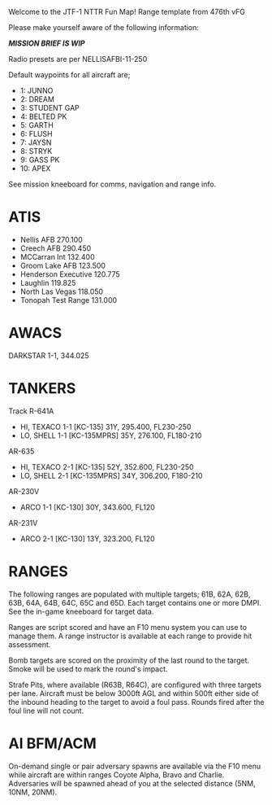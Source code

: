 Welcome to the JTF-1 NTTR Fun Map!
Range template from 476th vFG

Please make yourself aware of the following information:

***MISSION BRIEF IS WIP***

Radio presets are per NELLISAFBI-11-250

Default waypoints for all aircraft are;

- 1: JUNNO
- 2: DREAM
- 3: STUDENT GAP
- 4: BELTED PK
- 5: GARTH
- 6: FLUSH
- 7: JAYSN
- 8: STRYK
- 9: GASS PK
- 10: APEX

See mission kneeboard for comms, navigation and range info.

ATIS
====

- Nellis AFB 270.100
- Creech AFB 290.450
- MCCarran Int 132.400
- Groom Lake AFB 123.500
- Henderson Executive 120.775
- Laughlin 119.825
- North Las Vegas 118.050
- Tonopah Test Range 131.000 

AWACS
=====

DARKSTAR 1-1, 344.025

TANKERS
=======

Track R-641A
- HI, TEXACO 1-1 [KC-135] 31Y, 295.400, FL230-250
- LO, SHELL 1-1 [KC-135MPRS] 35Y, 276.100, FL180-210

AR-635 
- HI, TEXACO 2-1 [KC-135] 52Y, 352.600, FL230-250
- LO, SHELL 2-1 [KC-135MPRS] 34Y, 306.200, F180-210

AR-230V
- ARCO 1-1 [KC-130] 30Y, 343.600, FL120

AR-231V
- ARCO 2-1 [KC-130] 13Y, 323.200, FL120

RANGES
======

The following ranges are populated with multiple targets; 61B, 62A, 62B, 63B, 64A, 64B, 64C, 65C and 65D. Each target contains one or more DMPI. See the in-game kneeboard for target data.

Ranges are script scored and have an F10 menu system you can use to manage them. A range instructor is available at each range to provide hit assessment. 

Bomb targets are scored on the proximity of the last round to the target. Smoke will be used to mark the round's impact.

Strafe Pits, where available (R63B, R64C), are configured with three targets per lane. Aircraft must be below 3000ft AGL and within 500ft either side of the inbound heading to the target to avoid a foul pass. Rounds fired after the foul line will not count.

AI BFM/ACM
==========

On-demand single or pair adversary spawns are available via the F10 menu while aircraft are within ranges Coyote Alpha, Bravo and Charlie. Adversaries will be spawned ahead of you at the selected distance (5NM, 10NM, 20NM). 